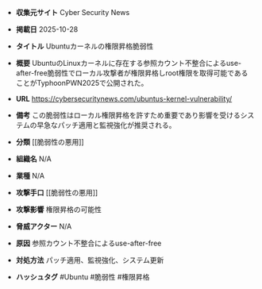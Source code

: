 - **収集元サイト**
Cyber Security News

- **掲載日**
2025-10-28

- **タイトル**
Ubuntuカーネルの権限昇格脆弱性

- **概要**
UbuntuのLinuxカーネルに存在する参照カウント不整合によるuse-after-free脆弱性でローカル攻撃者が権限昇格しroot権限を取得可能であることがTyphoonPWN2025で公開された。

- **URL**
https://cybersecuritynews.com/ubuntus-kernel-vulnerability/

- **備考**
この脆弱性はローカル権限昇格を許すため重要であり影響を受けるシステムの早急なパッチ適用と監視強化が推奨される。

- **分類**
[[脆弱性の悪用]]

- **組織名**
N/A

- **業種**
N/A

- **攻撃手口**
[[脆弱性の悪用]]

- **攻撃影響**
権限昇格の可能性

- **脅威アクター**
N/A

- **原因**
参照カウント不整合によるuse-after-free

- **対処方法**
パッチ適用、監視強化、システム更新

- **ハッシュタグ**
#Ubuntu #脆弱性 #権限昇格

